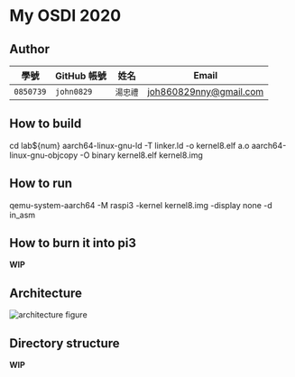 # My OSDI 2020

## Author

| 學號 | GitHub 帳號 | 姓名 | Email |
| --- | ----------- | --- | --- |
|`0850739`| `john0829` | `湯忠禮` | joh860829nny@gmail.com |

## How to build

cd lab${num}
aarch64-linux-gnu-ld -T linker.ld -o kernel8.elf a.o
aarch64-linux-gnu-objcopy -O binary kernel8.elf kernel8.img

## How to run

qemu-system-aarch64 -M raspi3 -kernel kernel8.img -display none -d in_asm

## How to burn it into pi3

**WIP**

## Architecture

![architecture figure]()

## Directory structure

**WIP**

